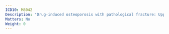 ```yaml
---
ICD10: M8042
Description: "Drug-induced osteoporosis with pathological fracture: Upper arm"
Matters: No
Weight: 0
---
```


